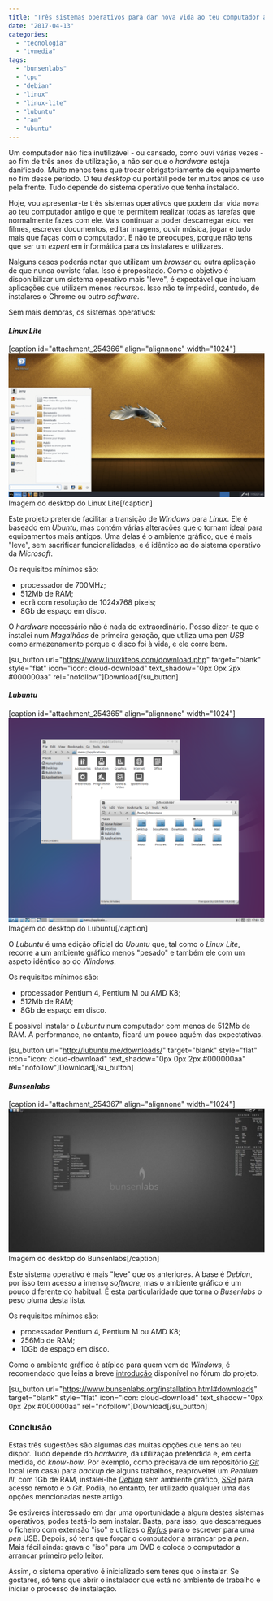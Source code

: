 ```yaml
---
title: "Três sistemas operativos para dar nova vida ao teu computador antigo"
date: "2017-04-13"
categories: 
  - "tecnologia"
  - "tvmedia"
tags: 
  - "bunsenlabs"
  - "cpu"
  - "debian"
  - "linux"
  - "linux-lite"
  - "lubuntu"
  - "ram"
  - "ubuntu"
---
```


Um computador não fica inutilizável - ou cansado, como ouvi várias vezes - ao fim de três anos de utilização, a não ser que o _hardware_ esteja danificado. Muito menos tens que trocar obrigatoriamente de equipamento no fim desse período. O teu _desktop_ ou portátil pode ter muitos anos de uso pela frente. Tudo depende do sistema operativo que tenha instalado.

Hoje, vou apresentar-te três sistemas operativos que podem dar vida nova ao teu computador antigo e que te permitem realizar todas as tarefas que normalmente fazes com ele. Vais continuar a poder descarregar e/ou ver filmes, escrever documentos, editar imagens, ouvir música, jogar e tudo mais que faças com o computador. E não te preocupes, porque não tens que ser um _expert_ em informática para os instalares e utilizares.

Nalguns casos poderás notar que utilizam um _browser_ ou outra aplicação de que nunca ouviste falar. Isso é propositado. Como o objetivo é disponibilizar um sistema operativo mais "leve", é expectável que incluam aplicações que utilizem menos recursos. Isso não te impedirá, contudo, de instalares o Chrome ou outro _software_.

Sem mais demoras, os sistemas operativos:

#### _Linux Lite_

\[caption id="attachment\_254366" align="alignnone" width="1024"\]![linux lite](images/full-image.php_-1024x576.png) Imagem do desktop do Linux Lite\[/caption\]

Este projeto pretende facilitar a transição de _Windows_ para _Linux_. Ele é baseado em _Ubuntu_, mas contém várias alterações que o tornam ideal para equipamentos mais antigos. Uma delas é o ambiente gráfico, que é mais "leve", sem sacrificar funcionalidades, e é idêntico ao do sistema operativo da _Microsoft_.

Os requisitos mínimos são:

- processador de 700MHz;
- 512Mb de RAM;
- ecrã com resolução de 1024x768 pixeis;
- 8Gb de espaço em disco.

O _hardware_ necessário não é nada de extraordinário. Posso dizer-te que o instalei num _Magalhães_ de primeira geração, que utiliza uma pen _USB_ como armazenamento porque o disco foi à vida, e ele corre bem.

\[su\_button url="https://www.linuxliteos.com/download.php" target="blank" style="flat" icon="icon: cloud-download" text\_shadow="0px 0px 2px #000000aa" rel="nofollow"\]Download\[/su\_button\]

#### _Lubuntu_

\[caption id="attachment\_254365" align="alignnone" width="1024"\]![lubuntu](images/lubuntu-desktop-1024x819.png) Imagem do desktop do Lubuntu\[/caption\]

O _Lubuntu_ é uma edição oficial do _Ubuntu_ que, tal como o _Linux Lite_, recorre a um ambiente gráfico menos "pesado" e também ele com um aspeto idêntico ao do _Windows_.

Os requisitos mínimos são:

- processador Pentium 4, Pentium M ou AMD K8;
- 512Mb de RAM;
- 8Gb de espaço em disco.

É possível instalar o _Lubuntu_ num computador com menos de 512Mb de RAM. A performance, no entanto, ficará um pouco aquém das expectativas.

\[su\_button url="http://lubuntu.me/downloads/" target="blank" style="flat" icon="icon: cloud-download" text\_shadow="0px 0px 2px #000000aa" rel="nofollow"\]Download\[/su\_button\]

#### _Bunsenlabs_

\[caption id="attachment\_254367" align="alignnone" width="1024"\]![bunsenlabs](images/hydrogen2-1024x576.jpg) Imagem do desktop do Bunsenlabs\[/caption\]

Este sistema operativo é mais "leve" que os anteriores. A base é _Debian_, por isso tem acesso a imenso _software_, mas o ambiente gráfico é um pouco diferente do habitual. É esta particularidade que torna o _Busenlabs_ o peso pluma desta lista.

Os requisitos mínimos são:

- processador Pentium 4, Pentium M ou AMD K8;
- 256Mb de RAM;
- 10Gb de espaço em disco.

Como o ambiente gráfico é atípico para quem vem de _Windows_, é recomendado que leias a breve [introdução](https://forums.bunsenlabs.org/viewtopic.php?id=1892) disponível no fórum do projeto.

\[su\_button url="https://www.bunsenlabs.org/installation.html#downloads" target="blank" style="flat" icon="icon: cloud-download" text\_shadow="0px 0px 2px #000000aa" rel="nofollow"\]Download\[/su\_button\]

### Conclusão

Estas três sugestões são algumas das muitas opções que tens ao teu dispor. Tudo depende do _hardware,_ da utilização pretendida e, em certa medida, do _know-how_. Por exemplo, como precisava de um repositório [_Git_](https://git-scm.com/) local (em casa) para _backup_ de alguns trabalhos, reaproveitei um _Pentium III_, com 1Gb de RAM, instalei-lhe [_Debian_](https://debian.org) sem ambiente gráfico, [_SSH_](https://pt.wikipedia.org/wiki/Secure_Shell) para acesso remoto e o _Git_. Podia, no entanto, ter utilizado qualquer uma das opções mencionadas neste artigo.

Se estiveres interessado em dar uma oportunidade a algum destes sistemas operativos, podes testá-lo sem instalar. Basta, para isso, que descarregues o ficheiro com extensão "iso" e utilizes o [_Rufus_](https://rufus.akeo.ie/) para o escrever para uma _pen_ USB. Depois, só tens que forçar o computador a arrancar pela _pen_. Mais fácil ainda: grava o "iso" para um DVD e coloca o computador a arrancar primeiro pelo leitor.

Assim, o sistema operativo é inicializado sem teres que o instalar. Se gostares, só tens que abrir o instalador que está no ambiente de trabalho e iniciar o processo de instalação.
